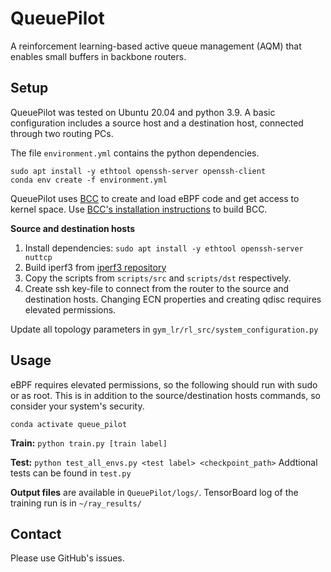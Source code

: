 # QueuePilot 

A reinforcement learning-based active queue management (AQM) that enables small buffers in backbone routers.

## Setup
QueuePilot was tested on Ubuntu 20.04 and python 3.9. 
A basic configuration includes a source host and a destination host, connected through two routing PCs. 

The file `environment.yml` contains the python dependencies.

```
sudo apt install -y ethtool openssh-server openssh-client
conda env create -f environment.yml
```
QueuePilot uses [BCC](https://github.com/iovisor/bcc) to create and load eBPF code and get access to kernel space.
Use [BCC's installation instructions](https://github.com/iovisor/bcc/blob/master/INSTALL.md#ubuntu---source) to build BCC. 

**Source and destination hosts**
1. Install dependencies:
`sudo apt install -y ethtool openssh-server nuttcp`
2. Build iperf3 from [iperf3 repository](https://github.com/esnet/iperf)
3. Copy the scripts from `scripts/src` and `scripts/dst` respectively.
4. Create ssh key-file to connect from the router to the source and destination hosts. 
Changing ECN properties and creating qdisc requires elevated permissions. 



Update all topology parameters in `gym_lr/rl_src/system_configuration.py`

## Usage
eBPF requires elevated permissions, so the following should run with sudo or as root. 
This is in addition to the source/destination hosts commands, so consider your system's security.

`conda activate queue_pilot`

**Train:**
`python train.py [train label]`

**Test:**
`python test_all_envs.py <test label> <checkpoint_path>`
Addtional tests can be found in `test.py`

**Output files** are available in `QueuePilot/logs/`. TensorBoard log of the training run is in `~/ray_results/` 

## Contact
Please use GitHub's issues.